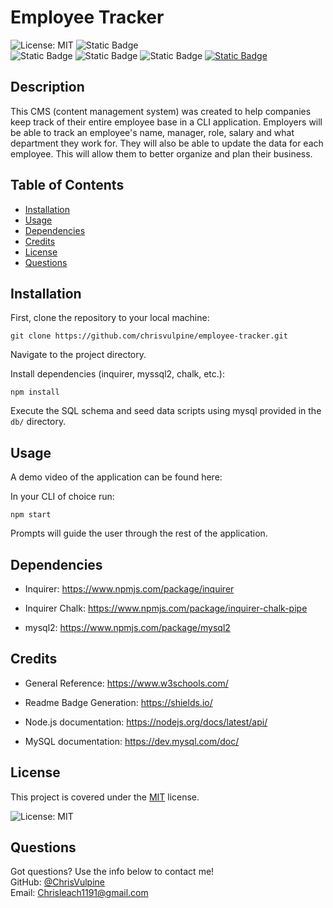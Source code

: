 # Employee Tracker 
![License: MIT](https://img.shields.io/badge/License-MIT-yellow.svg)
![Static Badge](https://img.shields.io/badge/CLI-Only-lightgreen) <br>
![Static Badge](https://img.shields.io/badge/javascript-yellow)
![Static Badge](https://img.shields.io/badge/nodejs-darkyellow)
![Static Badge](https://img.shields.io/badge/mySQL-blue)
[![Static Badge](https://img.shields.io/badge/Github-ChrisVulpine-darkgreen?style=flat&logo=github)](https://github.com/ChrisVulpine)



  ## Description
 This CMS (content management system) was created to help companies keep track of their entire employee base in a CLI application. Employers will be able to track an employee's name, manager, role, salary and what department they work for. They will also be able to update the data for each employee. This will allow them to better organize and plan their business.
  
  ## Table of Contents
  
  - [Installation](#installation)
  - [Usage](#usage)
  - [Dependencies](#dependencies)
  - [Credits](#credits)
  - [License](#license)
  - [Questions](#questions)
  
  ## Installation

First, clone the repository to your local machine:

    
    git clone https://github.com/chrisvulpine/employee-tracker.git
    

Navigate to the project directory.

Install dependencies (inquirer, myssql2, chalk, etc.):

    
    npm install
    

Execute the SQL schema and seed data scripts using mysql provided in the `db/` directory.
  ## Usage
A demo video of the application can be found here: 

  In your CLI of choice run: 
  ```
  npm start
  ```
Prompts will guide the user through the rest of the application. 



  ## Dependencies 
  * Inquirer: https://www.npmjs.com/package/inquirer

  * Inquirer Chalk: https://www.npmjs.com/package/inquirer-chalk-pipe

  * mysql2: https://www.npmjs.com/package/mysql2


  ## Credits

* General Reference: https://www.w3schools.com/

* Readme Badge Generation: https://shields.io/

* Node.js documentation: https://nodejs.org/docs/latest/api/

* MySQL documentation: https://dev.mysql.com/doc/


## License
This project is covered under the [MIT](https://opensource.org/licenses/MIT) license.

![License: MIT](https://img.shields.io/badge/License-MIT-yellow.svg)

## Questions
Got questions? Use the info below to contact me!<br>
GitHub: [@ChrisVulpine](https://github.com/ChrisVulpine/)<br>
Email: [Chrisleach1191@gmail.com](mailto:Chris1191@gmail.com)
